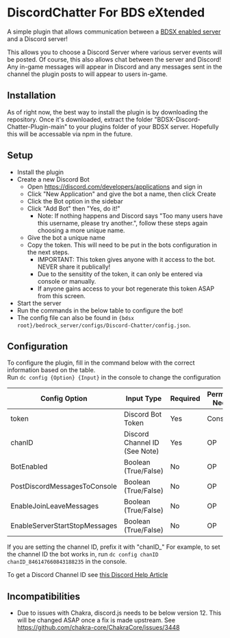 
# DiscordChatter For BDS eXtended

A simple plugin that allows communication between a [BDSX enabled server](https://github.com/bdsx/bdsx) and a Discord server!  

This allows you to choose a Discord Server where various server events will be posted.
Of course, this also allows chat between the server and Discord! Any in-game messages will appear in Discord and any messages sent in the channel the plugin posts to will appear to users in-game.

## Installation

As of right now, the best way to install the plugin is by downloading the repository.
Once it's downloaded, extract the folder "BDSX-Discord-Chatter-Plugin-main" to your plugins folder of your BDSX server.
Hopefully this will be accessable via npm in the future.

## Setup

- Install the plugin
- Create a new Discord Bot
  - Open <https://discord.com/developers/applications> and sign in
  - Click "New Application" and give the bot a name, then click Create
  - Click the Bot option in the sidebar
  - Click "Add Bot" then "Yes, do it!"
    - Note: If nothing happens and Discord says "Too many users have this username, please try another.", follow these steps again choosing a more unique name.
  - Give the bot a unique name
  - Copy the token. This will need to be put in the bots configuration in the next steps.
    - IMPORTANT: This token gives anyone with it access to the bot. NEVER share it publically!
    - Due to the sensitity of the token, it can only be entered via console or manually.
    - If anyone gains access to your bot regenerate this token ASAP from this screen.
- Start the server
- Run the commands in the below table to configure the bot!
- The config file can also be found in `{bdsx root}/bedrock_server/configs/Discord-Chatter/config.json`.

## Configuration

To configure the plugin, fill in the command below with the correct information based on the table.  
Run `dc config {Option} {Input}` in the console to change the configuration

| Config Option                 | Input Type                    | Required                      | Permission Needed             |
| ----------------------------- | ----------------------------- | ----------------------------- | ----------------------------- |
| token                         | Discord Bot Token             | Yes                           | Console                       |
| chanID                        | Discord Channel ID (See Note) | Yes                           | OP                            |
| BotEnabled                    | Boolean (True/False)          | No                            | OP                            |
| PostDiscordMessagesToConsole  | Boolean (True/False)          | No                            | OP                            |
| EnableJoinLeaveMessages       | Boolean (True/False)          | No                            | OP                            |
| EnableServerStartStopMessages | Boolean (True/False)          | No                            | OP                            |

If you are setting the channel ID, prefix it with "chanID_"
For example, to set the channel ID the bot works in, run `dc config chanID chanID_846147660843188235` in the console.

To get a Discord Channel ID see [this Discord Help Article](https://support.discord.com/hc/en-us/articles/206346498-Where-can-I-find-my-User-Server-Message-ID-)

## Incompatibilities

- Due to issues with Chakra, discord.js needs to be below version 12. This will be changed ASAP once a fix is made upstream. See https://github.com/chakra-core/ChakraCore/issues/3448
